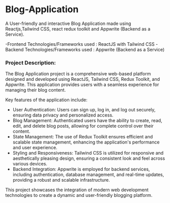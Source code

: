 # Blog-Application
A User-friendly and interactive Blog Application made using Reactjs,Tailwind CSS, react redux toolkit and Appwrite (Backend as a Service).

-Frontend Technologies/Frameworks used : ReactJS with Tailwind CSS
-Backend Technologies/Frameworks used : Appwrite (Backend as a Service) 

### Project Description:

The Blog Application project is a comprehensive web-based platform designed and developed using ReactJS, Tailwind CSS, Redux Toolkit, and Appwrite. This application provides users with a seamless experience for managing their blog content. 

Key features of the application include:

- User Authentication: Users can sign up, log in, and log out securely, ensuring data privacy and personalized access.
- Blog Management: Authenticated users have the ability to create, read, edit, and delete blog posts, allowing for complete control over their content.
- State Management: The use of Redux Toolkit ensures efficient and scalable state management, enhancing the application's performance and user experience.
- Styling and Responsiveness: Tailwind CSS is utilized for responsive and aesthetically pleasing design, ensuring a consistent look and feel across various devices.
- Backend Integration: Appwrite is employed for backend services, including authentication, database management, and real-time updates, providing a robust and scalable infrastructure.

This project showcases the integration of modern web development technologies to create a dynamic and user-friendly blogging platform.
